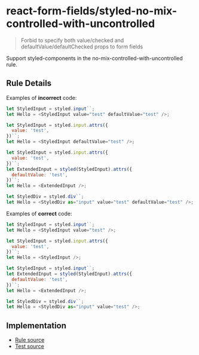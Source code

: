 # react-form-fields/styled-no-mix-controlled-with-uncontrolled

> Forbid to specify both value/checked and defaultValue/defaultChecked props to form fields

Support styled-components in the no-mix-controlled-with-uncontrolled rule.

## Rule Details

Examples of **incorrect** code:

```js
let StyledInput = styled.input``;
let Hello = <StyledInput value="test" defaultValue="test" />;

let StyledInput = styled.input.attrs({
  value: 'test',
})``;
let Hello = <StyledInput defaultValue="test" />;

let StyledInput = styled.input.attrs({
  value: 'test',
})``;
let ExtendedInput = styled(StyledInput).attrs({
  defaultValue: 'test',
})``;
let Hello = <ExtendedInput />;

let StyledDiv = styled.div``;
let Hello = <StyledDiv as="input" value="test" defaultValue="test" />;
```

Examples of **correct** code:

```js
let StyledInput = styled.input``;
let Hello = <StyledInput value="test" />;

let StyledInput = styled.input.attrs({
  value: 'test',
})``;
let Hello = <StyledInput />;

let StyledInput = styled.input``;
let ExtendedInput = styled(StyledInput).attrs({
  defaultValue: 'test',
})``;
let Hello = <ExtendedInput />;

let StyledDiv = styled.div``;
let Hello = <StyledDiv as="input" value="test" />;
```

## Implementation

- [Rule source](../../src/rules/styled-no-mix-controlled-with-uncontrolled.ts)
- [Test source](../../tests/rules/styled-no-mix-controlled-with-uncontrolled.ts)
